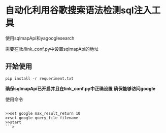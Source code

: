 # 自动化利用谷歌搜索语法检测sql注入工具

使用sqlmapApi和yagooglesearch

需要在lib/link_conf.py中设置sqlmapApi的地址

## 开始使用

`pip install -r requeriment.txt`

**确保sqlmapApi已开启并且在link_conf.py中正确设置**
**确保能够访问google**

使用命令
```

>>set google max_result_return 10
>>set google query_file filename
>>start
```>
